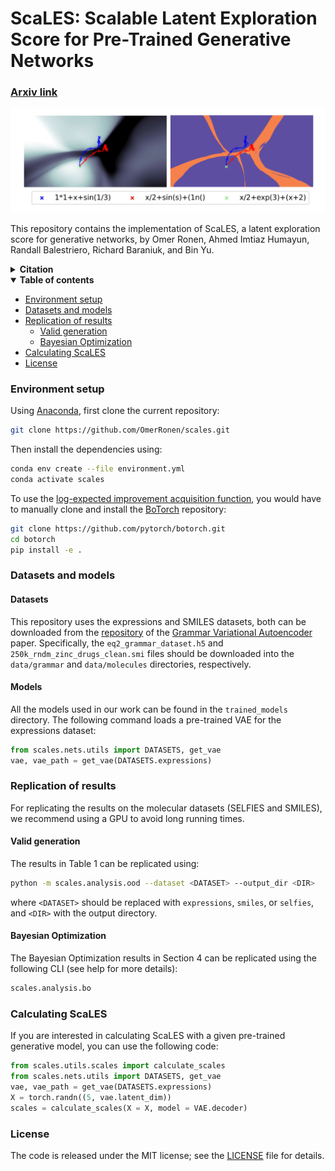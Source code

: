 # ScaLES: Scalable Latent Exploration Score for Pre-Trained Generative Networks

### [Arxiv link]()

![Alt Text](figures/ScaLES.png)

This repository contains the implementation of ScaLES, a latent exploration score for generative networks, by Omer Ronen, Ahmed Imtiaz Humayun, Randall Balestriero, Richard Baraniuk, and Bin Yu.

<details><summary><b>Citation</b></summary>

If you use ScaLES or any of the resources in this repo in your work, please use the following citation:

```bibtex

```

</details>

<details open><summary><b>Table of contents</b></summary>

- [Environment setup](#environment)
- [Datasets and models](#datasets)
- [Replication of results](#rep)
    - [Valid generation](#valid)
    - [Bayesian Optimization](#BO)
- [Calculating ScaLES](#scales)
- [License](#license)

</details>

### Environment setup  <a name="environment"></a>

Using [Anaconda](https://docs.anaconda.com/anaconda/install/index.html), first clone the current repository:
```bash
git clone https://github.com/OmerRonen/scales.git
```
Then install the dependencies using:
```bash
conda env create --file environment.yml
conda activate scales
```
To use the [log-expected improvement acquisition function](https://arxiv.org/abs/2310.20708), you would have to manually clone and install the [BoTorch](https://github.com/pytorch/botorch) repository:
```bash
git clone https://github.com/pytorch/botorch.git
cd botorch
pip install -e .
```

### Datasets and models  <a name="datasets"></a>

#### Datasets
This repository uses the expressions and SMILES datasets, both can be downloaded from the [repository](https://github.com/mkusner/grammarVAE/) of the [Grammar Variational Autoencoder](https://arxiv.org/abs/1703.01925) paper. Specifically, the `eq2_grammar_dataset.h5` and `250k_rndm_zinc_drugs_clean.smi` files should be downloaded into the `data/grammar` and `data/molecules` directories, respectively.

#### Models
All the models used in our work can be found in the `trained_models` directory. The following command loads a pre-trained VAE for the expressions dataset:

```python
from scales.nets.utils import DATASETS, get_vae
vae, vae_path = get_vae(DATASETS.expressions)
```

### Replication of results  <a name="rep"></a>

For replicating the results on the molecular datasets (SELFIES and SMILES), we recommend using a GPU to avoid long running times.


#### Valid generation <a name="valid"></a>
The results in Table 1 can be replicated using:
```bash
python -m scales.analysis.ood --dataset <DATASET> --output_dir <DIR>
```

where `<DATASET>` should be replaced with `expressions`, `smiles`, or `selfies`, and `<DIR>` with the output directory.

#### Bayesian Optimization <a name="BO"></a>
The Bayesian Optimization results in Section 4 can be replicated using the following CLI (see help for more details):
```bash
scales.analysis.bo 
```

### Calculating ScaLES  <a name="scales"></a>
If you are interested in calculating ScaLES with a given pre-trained generative model, you can use the following code:

```python
from scales.utils.scales import calculate_scales
from scales.nets.utils import DATASETS, get_vae
vae, vae_path = get_vae(DATASETS.expressions)
X = torch.randn((5, vae.latent_dim))
scales = calculate_scales(X = X, model = VAE.decoder)
```

### License <a name="license"></a>

The code is released under the MIT license; see the [LICENSE](LICENSE) file for details.